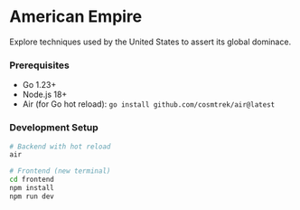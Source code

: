 # American Empire

Explore techniques used by the United States to assert its global dominace. 

### Prerequisites 
- Go 1.23+
- Node.js 18+ 
- Air (for Go hot reload): `go install github.com/cosmtrek/air@latest`

### Development Setup
  ```bash
  # Backend with hot reload
  air

  # Frontend (new terminal)
  cd frontend
  npm install
  npm run dev
```
